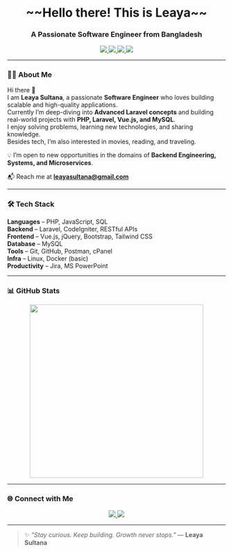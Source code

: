 <h1 align="center"> ~~Hello there! This is Leaya~~</h1>
<h3 align="center">A Passionate Software Engineer from Bangladesh</h3>

<p align="center">
  <a href="https://www.leetcode.com/Leaya0214" target="_blank">
    <img src="https://img.shields.io/badge/LeetCode-Leaya0214-orange?style=flat-square&logo=leetcode&logoColor=white" />
  </a>
  <a href="https://www.linkedin.com/in/leaya-sultana-74b1a21b4/" target="_blank">
    <img src="https://img.shields.io/badge/LinkedIn-Leaya%20Sultana-blue?style=flat-square&logo=linkedin&logoColor=white" />
  </a>
  <a href="https://github.com/Leaya0214" target="_blank">
    <img src="https://img.shields.io/github/followers/Leaya0214?label=GitHub%20Followers&style=flat-square&logo=github" />
  </a>
  <a href="https://github.com/Leaya0214" target="_blank">
    <img src="https://komarev.com/ghpvc/?username=Leaya0214&style=flat-square&color=blue" />
  </a>
</p>

---

### 👩‍💻 About Me  
Hi there 👋  
I am **Leaya Sultana**, a passionate **Software Engineer** who loves building scalable and high-quality applications.  
Currently I’m deep-diving into **Advanced Laravel concepts** and building real-world projects with **PHP, Laravel, Vue.js, and MySQL**.  
I enjoy solving problems, learning new technologies, and sharing knowledge.  
Besides tech, I’m also interested in movies, reading, and traveling.  

💡 I’m open to new opportunities in the domains of **Backend Engineering, Systems, and Microservices**.  

📬 Reach me at **leayasultana@gmail.com**  

---

### 🛠️ Tech Stack  

**Languages** – PHP, JavaScript, SQL  
**Backend** – Laravel, CodeIgniter, RESTful APIs  
**Frontend** – Vue.js, jQuery, Bootstrap, Tailwind CSS  
**Database** – MySQL  
**Tools** – Git, GitHub, Postman, cPanel  
**Infra** – Linux, Docker (basic)  
**Productivity** – Jira, MS PowerPoint  

---

### 📊 GitHub Stats  
<p align="center">
  <img src="https://github-readme-stats.vercel.app/api/top-langs/?username=Leaya0214&layout=compact&theme=vue&hide_border=true" width="400" />
</p>

---

### 🌐 Connect with Me  
<p align="center">
  <a href="https://www.linkedin.com/in/leaya-sultana-74b1a21b4/" target="_blank">
    <img src="https://img.shields.io/badge/Leaya Sultana-LinkedIn-blue?style=flat-square&logo=linkedin" />
  </a>
  <a href="mailto:leayasultana@gmail.com">
    <img src="https://img.shields.io/badge/Gmail-leayasultana@gmail.com-red?style=flat-square&logo=gmail&logoColor=white" />
  </a>
</p>

---

> ✨ *"Stay curious. Keep building. Growth never stops."* — **Leaya Sultana**
